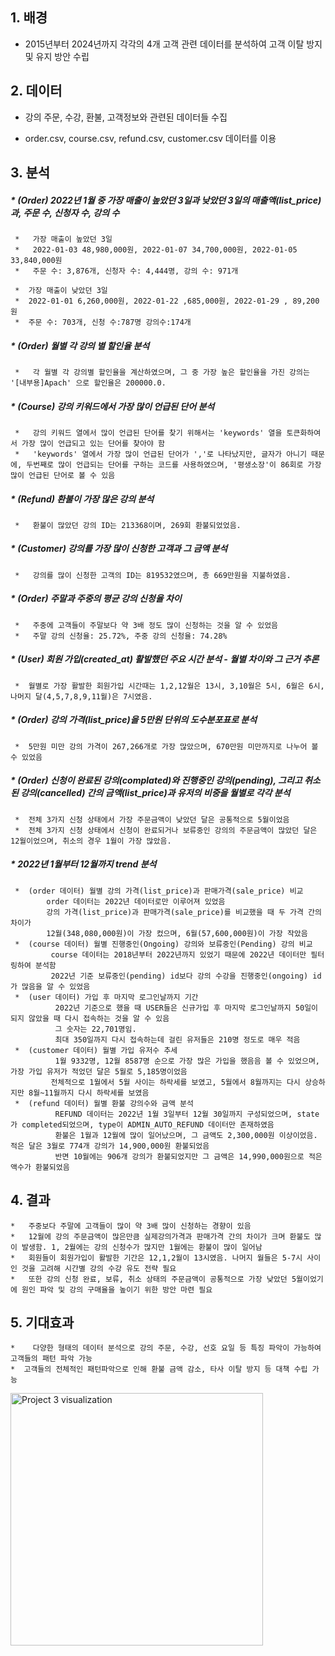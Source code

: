 ## **1. 배경**
*   2015년부터 2024년까지 각각의 4개 고객 관련 데이터를 분석하여 고객 이탈 방지 및 유지 방안 수립

## **2. 데이터**
*   강의 주문, 수강, 환불, 고객정보와 관련된 데이터들 수집
   - order.csv, course.csv, refund.csv, customer.csv 데이터를 이용


## **3. 분석** 

#####   *  (Order) 2022년 1월 중 가장 매출이 높았던 3일과 낮았던 3일의 매출액(list_price)과, 주문 수, 신청자 수, 강의 수 
     *   가장 매출이 높았던 3일
     *   2022-01-03 48,980,000원, 2022-01-07 34,700,000원, 2022-01-05 33,840,000원
     *   주문 수: 3,876개, 신청자 수: 4,444명, 강의 수: 971개
    
     *  가장 매출이 낮았던 3일
     *  2022-01-01 6,260,000원, 2022-01-22 ,685,000원, 2022-01-29 , 89,200원
     *  주문 수: 703개, 신청 수:787명 강의수:174개

#####   *  (Order) 월별 각 강의 별 할인율 분석
     *   각 월별 각 강의별 할인율을 계산하였으며, 그 중 가장 높은 할인율을 가진 강의는 '[내부용]Apach' 으로 할인율은 200000.0.

#####   *  (Course) 강의 키워드에서 가장 많이 언급된 단어 분석

     *   강의 키워드 열에서 많이 언급된 단어를 찾기 위해서는 'keywords' 열을 토큰화하여서 가장 많이 언급되고 있는 단어를 찾아야 함
     *   'keywords' 열에서 가장 많이 언급된 단어가 ','로 나타났지만, 글자가 아니기 때문에, 두번째로 많이 언급되는 단어를 구하는 코드를 사용하였으며, '평생소장'이 86회로 가장 많이 언급된 단어로 볼 수 있음

#####   *  (Refund) 환불이 가장 많은 강의 분석 
     *   환불이 많았던 강의 ID는 213368이며, 269회 환불되었었음.

#####   *  (Customer) 강의를 가장 많이 신청한 고객과 그 금액 분석
     *   강의를 많이 신청한 고객의 ID는 819532였으며, 총 669만원을 지불하였음.

#####   * (Order) 주말과 주중의 평균 강의 신청율 차이
     *   주중에 고객들이 주말보다 약 3배 정도 많이 신청하는 것을 알 수 있었음
     *   주말 강의 신청율: 25.72%, 주중 강의 신청율: 74.28%

#####   *  (User) 회원 가입(created_at) 활발했던 주요 시간 분석 - 월별 차이와 그 근거 추론
     *  월별로 가장 활발한 회원가입 시간때는 1,2,12월은 13시, 3,10월은 5시, 6월은 6시, 나머지 달(4,5,7,8,9,11월)은 7시였음.


#####   *  (Order) 강의 가격(list_price)을 5만원 단위의 도수분포표로 분석
     *  5만원 미만 강의 가격이 267,266개로 가장 많았으며, 670만원 미만까지로 나누어 볼 수 있었음

#####   *  (Order) 신청이 완료된 강의(complated)와 진행중인 강의(pending), 그리고 취소된 강의(cancelled) 간의 금액(list_price)과 유저의 비중을 월별로 각각 분석
     *  전체 3가지 신청 상태에서 가장 주문금액이 낮았던 달은 공통적으로 5월이었음
     *  전체 3가지 신청 상태에서 신청이 완료되거나 보류중인 강의의 주문금액이 많았던 달은 12월이었으며, 취소의 경우 1월이 가장 많았음.

#####   *  2022년 1월부터 12월까지 trend 분석
     *  (order 데이터) 월별 강의 가격(list_price)과 판매가격(sale_price) 비교
            order 데이터는 2022년 데이터로만 이루어져 있었음
            강의 가격(list_price)과 판매가격(sale_price)를 비교했을 때 두 가격 간의 차이가 
            12월(348,080,000원)이 가장 컸으며, 6월(57,600,000원)이 가장 작았음
     *  (course 데이터) 월별 진행중인(Ongoing) 강의와 보류중인(Pending) 강의 비교
             course 데이터는 2018년부터 2022년까지 있었기 때문에 2022년 데이터만 필터링하여 분석함
             2022년 기준 보류중인(pending) id보다 강의 수강을 진행중인(ongoing) id가 많음을 알 수 있었음
     *  (user 데이터) 가입 후 마지막 로그인날까지 기간
              2022년 기준으로 했을 때 USER들은 신규가입 후 마지막 로그인날까지 50일이 되지 않았을 때 다시 접속하는 것을 알 수 있음
              그 숫자는 22,701명임.
              최대 350일까지 다시 접속하는데 걸린 유저들은 210명 정도로 매우 적음
     *  (customer 데이터) 월별 가입 유저수 추세
              1월 9332명, 12월 8587명 순으로 가장 많은 가입을 했음음 볼 수 있었으며, 가장 가입 유저가 적었던 달은 5월로 5,185명이었음
             전체적으로 1월에서 5월 사이는 하락세를 보였고, 5월에서 8월까지는 다시 상승하지만 8월~11월까지 다시 하락세를 보였음
     *  (refund 데이터) 월별 환불 강의수와 금액 분석
              REFUND 데이터는 2022년 1월 3일부터 12월 30일까지 구성되었으며, state가 completed되었으며, type이 ADMIN_AUTO_REFUND 데이터만 존재하였음
              환불은 1월과 12월에 많이 일어났으며, 그 금액도 2,300,000원 이상이었음. 적은 달은 3월로 774개 강의가 14,900,000원 환불되었음
              반면 10월에는 906개 강의가 환불되었지만 그 금액은 14,990,000원으로 적은 액수가 환불되었음

 ## **4. 결과**
    *   주중보다 주말에 고객들이 많이 약 3배 많이 신청하는 경향이 있음
    *   12월에 강의 주문금액이 많은만큼 실제강의가격과 판매가격 간의 차이가 크며 환불도 많이 발생함. 1, 2월에는 강의 신청수가 많지만 1월에는 환불이 많이 일어남
    *   회원들이 회원가입이 활발한 기간은 12,1,2월이 13시였음. 나머지 월들은 5-7시 사이인 것을 고려해 시간별 강의 수강 유도 전략 필요
    *   또한 강의 신청 완료, 보류, 취소 상태의 주문금액이 공통적으로 가장 낮았던 5월이었기에 원인 파악 및 강의 구매율을 높이기 위한 방안 마련 필요

## **5. 기대효과**
    *    다양한 형태의 데이터 분석으로 강의 주문, 수강, 선호 요일 등 특징 파악이 가능하여 고객들의 패턴 파악 가능
    *  고객들의 전체적인 패턴파악으로 인해 환불 금액 감소, 타사 이탈 방지 등 대책 수립 가능

<img width="404" alt="Project 3 visualization" src="https://github.com/Y-Junghye/Portfolio/assets/159558491/c3b019eb-6131-446c-a533-0564e82a217b">
